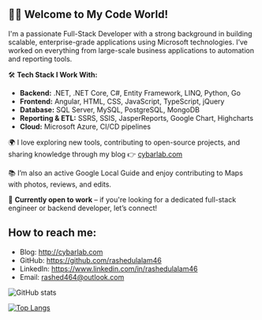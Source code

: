 
## 👨‍💻 Welcome to My Code World!

I'm a passionate Full-Stack Developer with a strong background in building scalable, enterprise-grade applications using Microsoft technologies. I’ve worked on everything from large-scale business applications to automation and reporting tools.


🛠️ **Tech Stack I Work With:**
- **Backend:** .NET, .NET Core, C#, Entity Framework, LINQ, Python, Go
- **Frontend:** Angular, HTML, CSS, JavaScript, TypeScript, jQuery
- **Database:** SQL Server, MySQL, PostgreSQL, MongoDB
- **Reporting & ETL:** SSRS, SSIS, JasperReports, Google Chart, Highcharts
- **Cloud:** Microsoft Azure, CI/CD pipelines


🌍 I love exploring new tools, contributing to open-source projects, and sharing knowledge through my blog 👉 [cybarlab.com](http://cybarlab.com)

📚 I’m also an active Google Local Guide and enjoy contributing to Maps with photos, reviews, and edits.



🚀 **Currently open to work** – if you're looking for a dedicated full-stack engineer or backend developer, let’s connect!


## How to reach me:
- Blog: http://cybarlab.com
- GitHub: https://github.com/rashedulalam46
- LinkedIn: https://www.linkedin.com/in/rashedulalam46
- Email: rashed464@outlook.com


![GitHub stats](https://github-readme-stats.vercel.app/api?username=rashedulalam46&show_icons=true)  

[![Top Langs](https://github-readme-stats.vercel.app/api/top-langs/?username=rashedulalam46)](https://github.com/anuraghazra/github-readme-stats)



